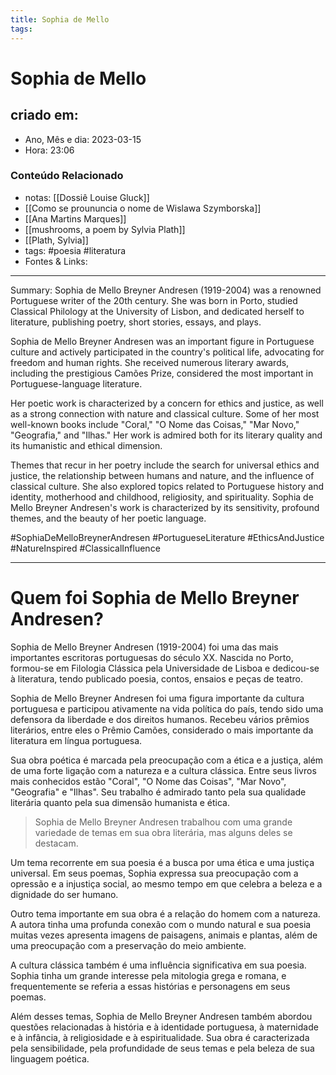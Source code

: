 ```yaml
---
title: Sophia de Mello
tags:
---
```


# Sophia de Mello

## criado em: 

- Ano, Mês e dia: 2023-03-15
- Hora: 23:06

### Conteúdo Relacionado

- notas: [[Dossiê Louise Gluck]]
- [[Como se proununcia o nome de Wislawa Szymborska]]
- [[Ana Martins Marques]]
- [[mushrooms, a poem by Sylvia Plath]]
- [[Plath, Sylvia]]
- tags: #poesia #literatura 
- Fontes & Links: 
---

Summary:
Sophia de Mello Breyner Andresen (1919-2004) was a renowned Portuguese writer of the 20th century. She was born in Porto, studied Classical Philology at the University of Lisbon, and dedicated herself to literature, publishing poetry, short stories, essays, and plays.

Sophia de Mello Breyner Andresen was an important figure in Portuguese culture and actively participated in the country's political life, advocating for freedom and human rights. She received numerous literary awards, including the prestigious Camões Prize, considered the most important in Portuguese-language literature.

Her poetic work is characterized by a concern for ethics and justice, as well as a strong connection with nature and classical culture. Some of her most well-known books include "Coral," "O Nome das Coisas," "Mar Novo," "Geografia," and "Ilhas." Her work is admired both for its literary quality and its humanistic and ethical dimension.

Themes that recur in her poetry include the search for universal ethics and justice, the relationship between humans and nature, and the influence of classical culture. She also explored topics related to Portuguese history and identity, motherhood and childhood, religiosity, and spirituality. Sophia de Mello Breyner Andresen's work is characterized by its sensitivity, profound themes, and the beauty of her poetic language.

#SophiaDeMelloBreynerAndresen #PortugueseLiterature #EthicsAndJustice #NatureInspired #ClassicalInfluence

---

# Quem foi Sophia de Mello Breyner Andresen?

Sophia de Mello Breyner Andresen (1919-2004) foi uma das mais importantes escritoras portuguesas do século XX. Nascida no Porto, formou-se em Filologia Clássica pela Universidade de Lisboa e dedicou-se à literatura, tendo publicado poesia, contos, ensaios e peças de teatro.

Sophia de Mello Breyner Andresen foi uma figura importante da cultura portuguesa e participou ativamente na vida política do país, tendo sido uma defensora da liberdade e dos direitos humanos. Recebeu vários prêmios literários, entre eles o Prêmio Camões, considerado o mais importante da literatura em língua portuguesa.

Sua obra poética é marcada pela preocupação com a ética e a justiça, além de uma forte ligação com a natureza e a cultura clássica. Entre seus livros mais conhecidos estão "Coral", "O Nome das Coisas", "Mar Novo", "Geografia" e "Ilhas". Seu trabalho é admirado tanto pela sua qualidade literária quanto pela sua dimensão humanista e ética.

>Sophia de Mello Breyner Andresen trabalhou com uma grande variedade de temas em sua obra literária, mas alguns deles se destacam.

Um tema recorrente em sua poesia é a busca por uma ética e uma justiça universal. Em seus poemas, Sophia expressa sua preocupação com a opressão e a injustiça social, ao mesmo tempo em que celebra a beleza e a dignidade do ser humano.

Outro tema importante em sua obra é a relação do homem com a natureza. A autora tinha uma profunda conexão com o mundo natural e sua poesia muitas vezes apresenta imagens de paisagens, animais e plantas, além de uma preocupação com a preservação do meio ambiente.

A cultura clássica também é uma influência significativa em sua poesia. Sophia tinha um grande interesse pela mitologia grega e romana, e frequentemente se referia a essas histórias e personagens em seus poemas.

Além desses temas, Sophia de Mello Breyner Andresen também abordou questões relacionadas à história e à identidade portuguesa, à maternidade e à infância, à religiosidade e à espiritualidade. Sua obra é caracterizada pela sensibilidade, pela profundidade de seus temas e pela beleza de sua linguagem poética.